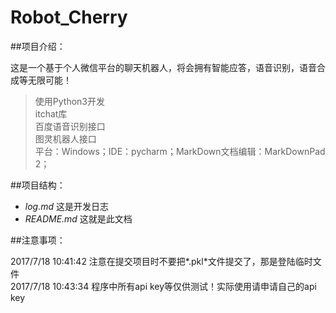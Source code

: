 # Robot_Cherry

##项目介绍：

这是一个基于个人微信平台的聊天机器人，将会拥有智能应答，语音识别，语音合成等无限可能！

> 使用Python3开发</br>
> itchat库</br>
> 百度语音识别接口</br>
> 图灵机器人接口</br>
> 平台：Windows；IDE：pycharm；MarkDown文档编辑：MarkDownPad 2；</br>

##项目结构：

- *log.md*	这是开发日志
- *README.md*	这就是此文档

##注意事项：

2017/7/18 10:41:42 注意在提交项目时不要把*.pkl*文件提交了，那是登陆临时文件</br>
2017/7/18 10:43:34 程序中所有api key等仅供测试！实际使用请申请自己的api key</br>
